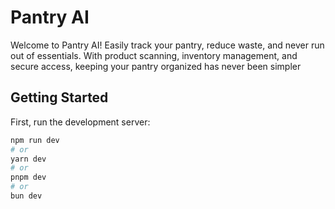 
# Pantry AI
Welcome to Pantry AI! Easily track your pantry, reduce waste, and never run out of essentials. With product scanning, inventory management, and secure access, keeping your pantry organized has never been simpler

## Getting Started

First, run the development server:

```bash
npm run dev
# or
yarn dev
# or
pnpm dev
# or
bun dev
```
